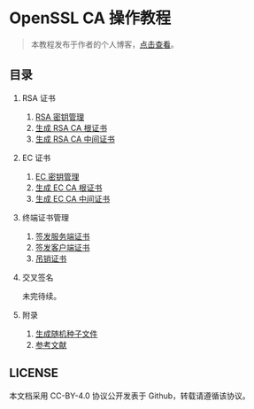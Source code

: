# OpenSSL CA 操作教程

> 本教程发布于作者的个人博客，[点击查看](https://fenying.net/book/pki-tutorials/)。

## 目录

1. RSA 证书
    1. [RSA 密钥管理](./chapters/1.1.Manage-RSA-Keys.md)
    2. [生成 RSA CA 根证书](./chapters/1.2.Generate-RSA-CA-Root.md)
    3. [生成 RSA CA 中间证书](./chapters/1.3.Generate-RSA-CA-Intermediate.md)

2. EC 证书
    1. [EC 密钥管理](./chapters/2.1.Manage-EC-Keys.md)
    2. [生成 EC CA 根证书](./chapters/2.2.Generate-EC-CA-Root.md)
    3. [生成 EC CA 中间证书](./chapters/2.3.Generate-EC-CA-Intermediate.md)

3. 终端证书管理
    1. [签发服务端证书](./chapters/3.1.Request-Server-Certificate.md)
    2. [签发客户端证书](./chapters/3.2.Request-Client-Certificate.md)
    3. [吊销证书](./chapters/3.3.Revoke-Certificate.md)

4. 交叉签名

    未完待续。

5. 附录

    1. [生成随机种子文件](./chapters/X.01-Generate-Random-Seed-File.md)
    2. [参考文献](./chapters/X.02-Rererences.md)

## LICENSE

本文档采用 CC-BY-4.0 协议公开发表于 Github，转载请遵循该协议。
